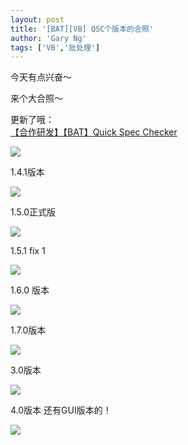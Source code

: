```yaml
---
layout: post
title: '[BAT][VB] QSC个版本的合照'
author: 'Gary Ng'
tags: ['VB','批处理']
---
```


今天有点兴奋～  
  
来个大合照～  
  
更新了哦：  
[【合作研发】【BAT】Quick Spec Checker](http://garyngzhongbo.blogspot.com/2011/10/batquick-spec-checker.html)  
  


![](http://2.bp.blogspot.com/-u0vCGXruqQM/TtiBl2AtuuI/AAAAAAAAA3M/P0FVcKf6cTM/s1600/2011-12-02+15-41-12.jpg)

1.4.1版本
  


![](http://3.bp.blogspot.com/-4I_ASujQpak/TtiBmSGm2XI/AAAAAAAAA3U/tG0TV8EbizE/s1600/2011-12-02+15-41-36.jpg)

1.5.0正式版
  


![](http://3.bp.blogspot.com/-ub3xdaCcmnM/TtiBnZgEycI/AAAAAAAAA3Y/UOUlGtIgAbk/s1600/2011-12-02+15-41-51.jpg)

1.5.1 fix 1
  


![](http://2.bp.blogspot.com/-oW1Acbcypcg/TtiBoLXWDdI/AAAAAAAAA3g/iXe1yjsU-0Q/s1600/2011-12-02+15-42-07.jpg)

1.6.0 版本
  


![](http://2.bp.blogspot.com/-yVkj1m8oQpI/TtiBozPbioI/AAAAAAAAA3o/UvpgviaQrrU/s1600/2011-12-02+15-42-22.jpg)

1.7.0版本
  


![](http://2.bp.blogspot.com/-N7tROVQY6gg/TtiBppmvO5I/AAAAAAAAA3w/iefyCJGkfuw/s1600/2011-12-02+15-42-35.jpg)

3.0版本
  


![](http://1.bp.blogspot.com/-PMj-FCXCY9c/TtiBqHFcggI/AAAAAAAAA34/4Ar3A9sQgUc/s1600/2011-12-02+15-42-46.jpg)

4.0版本
还有GUI版本的！  


![](http://4.bp.blogspot.com/-01DHWJKBS94/TtiCvkvRTFI/AAAAAAAAA4I/xku2ovobG1Q/s1600/2011-12-02+15-47-41.jpg)

  

